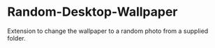 # Random-Desktop-Wallpaper
Extension to change the wallpaper to a random photo from a supplied folder.
